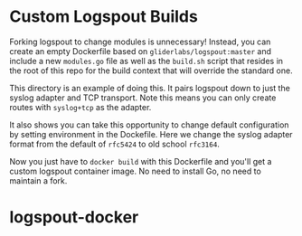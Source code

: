 # Custom Logspout Builds

Forking logspout to change modules is unnecessary! Instead, you can create an
empty Dockerfile based on `gliderlabs/logspout:master` and include a new
`modules.go` file as well as the `build.sh` script that resides in the root of
this repo for the build context that will override the standard one.

This directory is an example of doing this. It pairs logspout down to just the
syslog adapter and TCP transport. Note this means you can only create routes
with `syslog+tcp` as the adapter.

It also shows you can take this opportunity to change default configuration by
setting environment in the Dockefile. Here we change the syslog adapter format
from the default of `rfc5424` to old school `rfc3164`.

Now you just have to `docker build` with this Dockerfile and you'll get a custom
logspout container image. No need to install Go, no need to maintain a fork.
# logspout-docker
